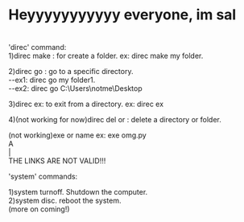 #
# Heyyyyyyyyyyy everyone, im sal
#




'direc' command: <br>
1)direc make <name>: for create a folder. ex: direc make my folder. <br>

2)direc go <path>: go to a specific directory.  <br>
--ex1: direc go my folder1. <br>
--ex2: direc go C:\Users\notme\Desktop <br>


3)direc ex: to exit from a directory. ex: direc ex <br>

4)(not working for now)direc del <name> or <path>: delete a directory or folder. <br>

(not working)exe <path> or name ex: exe omg.py  <br>
		   A <br>
		   | <br>
		THE LINKS ARE NOT VALID!!! <br>



'system' commands: <br>

1)system turnoff. Shutdown the computer. <br>
2)system disc. reboot the system. <br>
(more on coming!)


